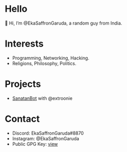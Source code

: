 # Hello
👋 Hi, I’m @EkaSaffronGaruda, a random guy from India.
# Interests
- Programming, Networking, Hacking.
- Religions, Philosophy, Politics.
# Projects
- [SanatanBot](https://top.gg/bot/901513591541342281) with @extroonie
# Contact
- Discord: EkaSaffronGaruda#8870
- Instagram: @EkaSaffronGaruda
- Public GPG Key: [view](./EkaSaffronGaruda_public_gpg.key)
